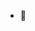 - 👋

<!---
cotemi/cotemi is a ✨ special ✨ repository because its `README.md` (this file) appears on your GitHub profile.
You can click the Preview link to take a look at your changes.
--->
